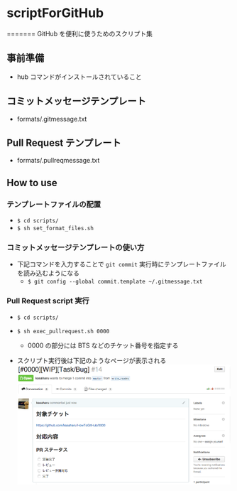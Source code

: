 # scriptForGitHub
=======
GitHub を便利に使うためのスクリプト集

## 事前準備
* hub コマンドがインストールされていること

## コミットメッセージテンプレート
* formats/.gitmessage.txt


## Pull Request テンプレート
* formats/.pullreqmessage.txt


## How to use

### テンプレートファイルの配置
* `$ cd scripts/ `
* `$ sh set_format_files.sh `


### コミットメッセージテンプレートの使い方
* 下記コマンドを入力することで `git commit` 実行時にテンプレートファイルを読み込むようになる
    * `$ git config --global commit.template ~/.gitmessage.txt `


### Pull Request script 実行
* `$ cd scripts/ `
* `$ sh exec_pullrequest.sh 0000 `
    * 0000 の部分には BTS などのチケット番号を指定する

* スクリプト実行後は下記のようなページが表示される
![result_script](./images/pull_req_image.png)


